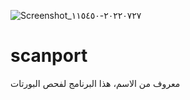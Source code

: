 ![Screenshot_٢٠٢٢٠٧٢٧-١١٥٤٥٠](https://user-images.githubusercontent.com/110033240/181219082-4d58c33d-71d5-4425-99df-977653da7b8a.jpg)
# scanport
معروف من الاسم، هذا البرنامج لفحص البورتات 
